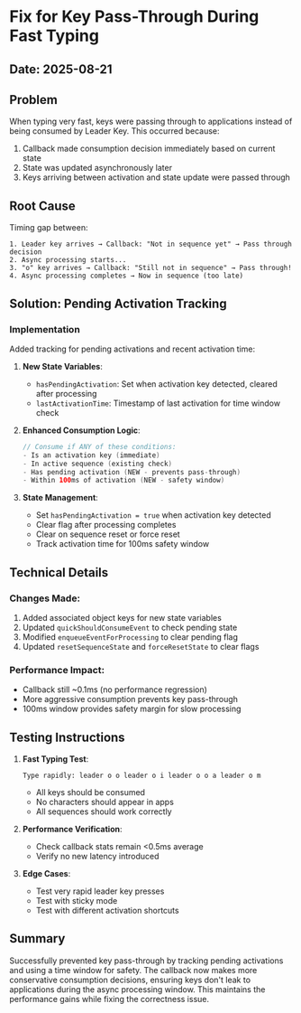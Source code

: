 # Fix for Key Pass-Through During Fast Typing

## Date: 2025-08-21

## Problem
When typing very fast, keys were passing through to applications instead of being consumed by Leader Key. This occurred because:
1. Callback made consumption decision immediately based on current state
2. State was updated asynchronously later
3. Keys arriving between activation and state update were passed through

## Root Cause
Timing gap between:
```
1. Leader key arrives → Callback: "Not in sequence yet" → Pass through decision
2. Async processing starts...
3. "o" key arrives → Callback: "Still not in sequence" → Pass through!
4. Async processing completes → Now in sequence (too late)
```

## Solution: Pending Activation Tracking

### Implementation
Added tracking for pending activations and recent activation time:

1. **New State Variables**:
   - `hasPendingActivation`: Set when activation key detected, cleared after processing
   - `lastActivationTime`: Timestamp of last activation for time window check

2. **Enhanced Consumption Logic**:
   ```swift
   // Consume if ANY of these conditions:
   - Is an activation key (immediate)
   - In active sequence (existing check)
   - Has pending activation (NEW - prevents pass-through)
   - Within 100ms of activation (NEW - safety window)
   ```

3. **State Management**:
   - Set `hasPendingActivation = true` when activation key detected
   - Clear flag after processing completes
   - Clear on sequence reset or force reset
   - Track activation time for 100ms safety window

## Technical Details

### Changes Made:
1. Added associated object keys for new state variables
2. Updated `quickShouldConsumeEvent` to check pending state
3. Modified `enqueueEventForProcessing` to clear pending flag
4. Updated `resetSequenceState` and `forceResetState` to clear flags

### Performance Impact:
- Callback still ~0.1ms (no performance regression)
- More aggressive consumption prevents key pass-through
- 100ms window provides safety margin for slow processing

## Testing Instructions

1. **Fast Typing Test**:
   ```
   Type rapidly: leader o o leader o i leader o o a leader o m
   ```
   - All keys should be consumed
   - No characters should appear in apps
   - All sequences should work correctly

2. **Performance Verification**:
   - Check callback stats remain <0.5ms average
   - Verify no new latency introduced

3. **Edge Cases**:
   - Test very rapid leader key presses
   - Test with sticky mode
   - Test with different activation shortcuts

## Summary
Successfully prevented key pass-through by tracking pending activations and using a time window for safety. The callback now makes more conservative consumption decisions, ensuring keys don't leak to applications during the async processing window. This maintains the performance gains while fixing the correctness issue.
